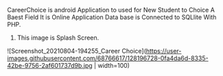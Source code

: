 CareerChoice is android Application to used for New Student to Choice A Baest Field 
It is Online Application
Data base is Connected to SQLlite With PHP.


1) This image is Splash Screen.

![Screenshot_20210804-194255_Career Choice](https://user-images.githubusercontent.com/68766617/128196728-0fa4da6d-8335-42be-9756-2af601737d9b.jpg | width=100)

